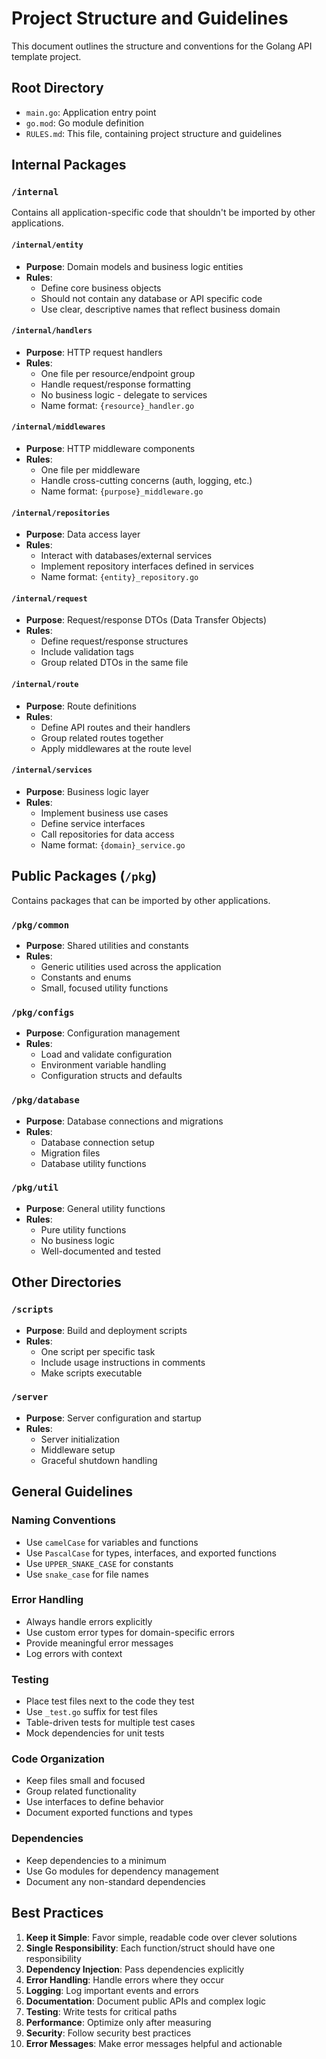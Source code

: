 # Project Structure and Guidelines

This document outlines the structure and conventions for the Golang API template project.

## Root Directory
- `main.go`: Application entry point
- `go.mod`: Go module definition
- `RULES.md`: This file, containing project structure and guidelines

## Internal Packages

### `/internal`
Contains all application-specific code that shouldn't be imported by other applications.

#### `/internal/entity`
- **Purpose**: Domain models and business logic entities
- **Rules**:
  - Define core business objects
  - Should not contain any database or API specific code
  - Use clear, descriptive names that reflect business domain

#### `/internal/handlers`
- **Purpose**: HTTP request handlers
- **Rules**:
  - One file per resource/endpoint group
  - Handle request/response formatting
  - No business logic - delegate to services
  - Name format: `{resource}_handler.go`

#### `/internal/middlewares`
- **Purpose**: HTTP middleware components
- **Rules**:
  - One file per middleware
  - Handle cross-cutting concerns (auth, logging, etc.)
  - Name format: `{purpose}_middleware.go`

#### `/internal/repositories`
- **Purpose**: Data access layer
- **Rules**:
  - Interact with databases/external services
  - Implement repository interfaces defined in services
  - Name format: `{entity}_repository.go`

#### `/internal/request`
- **Purpose**: Request/response DTOs (Data Transfer Objects)
- **Rules**:
  - Define request/response structures
  - Include validation tags
  - Group related DTOs in the same file

#### `/internal/route`
- **Purpose**: Route definitions
- **Rules**:
  - Define API routes and their handlers
  - Group related routes together
  - Apply middlewares at the route level

#### `/internal/services`
- **Purpose**: Business logic layer
- **Rules**:
  - Implement business use cases
  - Define service interfaces
  - Call repositories for data access
  - Name format: `{domain}_service.go`

## Public Packages (`/pkg`)
Contains packages that can be imported by other applications.

### `/pkg/common`
- **Purpose**: Shared utilities and constants
- **Rules**:
  - Generic utilities used across the application
  - Constants and enums
  - Small, focused utility functions

### `/pkg/configs`
- **Purpose**: Configuration management
- **Rules**:
  - Load and validate configuration
  - Environment variable handling
  - Configuration structs and defaults

### `/pkg/database`
- **Purpose**: Database connections and migrations
- **Rules**:
  - Database connection setup
  - Migration files
  - Database utility functions

### `/pkg/util`
- **Purpose**: General utility functions
- **Rules**:
  - Pure utility functions
  - No business logic
  - Well-documented and tested

## Other Directories

### `/scripts`
- **Purpose**: Build and deployment scripts
- **Rules**:
  - One script per specific task
  - Include usage instructions in comments
  - Make scripts executable

### `/server`
- **Purpose**: Server configuration and startup
- **Rules**:
  - Server initialization
  - Middleware setup
  - Graceful shutdown handling

## General Guidelines

### Naming Conventions
- Use `camelCase` for variables and functions
- Use `PascalCase` for types, interfaces, and exported functions
- Use `UPPER_SNAKE_CASE` for constants
- Use `snake_case` for file names

### Error Handling
- Always handle errors explicitly
- Use custom error types for domain-specific errors
- Provide meaningful error messages
- Log errors with context

### Testing
- Place test files next to the code they test
- Use `_test.go` suffix for test files
- Table-driven tests for multiple test cases
- Mock dependencies for unit tests

### Code Organization
- Keep files small and focused
- Group related functionality
- Use interfaces to define behavior
- Document exported functions and types

### Dependencies
- Keep dependencies to a minimum
- Use Go modules for dependency management
- Document any non-standard dependencies

## Best Practices

1. **Keep it Simple**: Favor simple, readable code over clever solutions
2. **Single Responsibility**: Each function/struct should have one responsibility
3. **Dependency Injection**: Pass dependencies explicitly
4. **Error Handling**: Handle errors where they occur
5. **Logging**: Log important events and errors
6. **Documentation**: Document public APIs and complex logic
7. **Testing**: Write tests for critical paths
8. **Performance**: Optimize only after measuring
9. **Security**: Follow security best practices
10. **Error Messages**: Make error messages helpful and actionable
